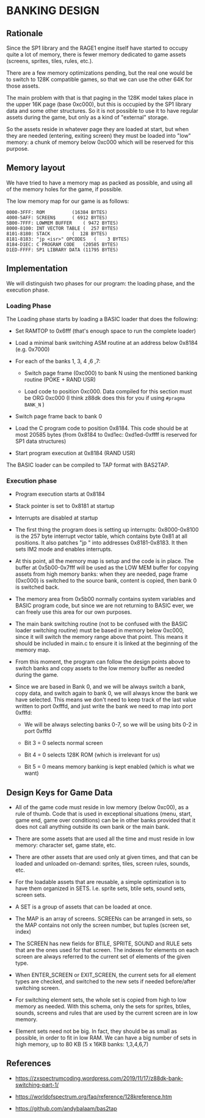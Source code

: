 # BANKING DESIGN

## Rationale

Since the SP1 library and the RAGE1 engine itself have started to occupy
quite a lot of memory, there is fewer memory dedicated to game assets
(screens, sprites, tiles, rules, etc.).

There are a few memory optimizations pending, but the real one would be to
switch to 128K compatible games, so that we can use the other 64K for those
assets.

The main problem with that is that paging in the 128K model takes place in
the upper 16K page (base 0xc000), but this is occupied by the SP1 library
data and some other structures. So it is not possible to use it to have
regular assets during the game, but only as a kind of "external" storage.

So the assets reside in whatever page they are loaded at start, but when
they are needed (entering, exiting screen) they must be loaded into "low"
memory: a chunk of memory below 0xc000 which will be reserved for this
purpose.

## Memory layout

We have tried to have a memory map as packed as possible, and using all of
the memory holes for the game, if possible.

The low memory map for our game is as follows:

```
0000-3FFF: ROM			(16384 BYTES)
4000-5AFF: SCREEN$		( 6912 BYTES)
5B00-7FFF: LOWMEM BUFFER	( 9472 BYTES)
8000-8100: INT VECTOR TABLE	(  257 BYTES)
8101-8180: STACK		(  128 BYTES)
8181-8183: "jp <isr>" OPCODES	(    3 BYTES)
8184-D1EC: C PROGRAM CODE	(20585 BYTES)
D1ED-FFFF: SP1 LIBRARY DATA	(11795 BYTES)
```

## Implementation

We will distinguish two phases for our program: the loading phase, and
the execution phase.

### Loading Phase

The Loading phase starts by loading a BASIC loader that does the following:

- Set RAMTOP to 0x6fff (that's enough space to run the complete loader)

- Load a minimal bank switching ASM routine at an address below 0x8184 (e.g. 
  0x7000)

- For each of the banks 1, 3, 4 ,6 ,7:

  - Switch page frame (0xc000) to bank N using the mentioned banking
    routine (POKE + RAND USR)

  - Load code to position 0xc000.  Data compiled for this section must be
    ORG 0xc000 (I think z88dk does this for you if using `#pragma BANK_N` )

- Switch page frame back to bank 0

- Load the C program code to position 0x8184. This code should be at most
  20585 bytes (from 0x8184 to 0xd1ec: 0xd1ed-0xffff is reserved for SP1
  data structures)

- Start program execution at 0x8184 (RAND USR)

The BASIC loader can be compiled to TAP format with BAS2TAP.

### Execution phase

- Program execution starts at 0x8184

- Stack pointer is set to 0x8181 at startup

- Interrupts are disabled at startup

- The first thing the program does is setting up interrupts: 0x8000-0x8100
  is the 257 byte interrupt vector table, which contains byte 0x81 at all
  positions. It also patches "jp <isr>" into addresses 0x8181-0x8183. It
  then sets IM2 mode and enables interrupts.

- At this point, all the memory map is setup and the code is in place.  The
  buffer at 0x5b00-0x7fff will be used as the LOW MEM buffer for copying
  assets from high memory banks: when they are needed, page frame (0xc000)
  is switched to the source bank, content is copied, then bank 0 is switched
  back.

- The memory area from 0x5b00 normally contains system variables and BASIC
  program code, but since we are not returning to BASIC ever, we can freely
  use this area for our own purposes.

- The main bank switching routine (not to be confused with the BASIC loader
  switching routine) must be based in memory below 0xc000, since it will
  switch the memory range above that point.  This means it should be
  included in main.c to ensure it is linked at the beginning of the memory
  map.

- From this moment, the program can follow the design points above to switch
  banks and copy assets to the low memory buffer as needed during the game.

- Since we are based in Bank 0, and we will be always switch a bank, copy
  data, and switch again to bank 0, we will always know the bank we have
  selected.  This means we don't need to keep track of the last value
  written to port 0xfffd, and just write the bank we need to map into port
  0xfffd:

  - We will be always selecting banks 0-7, so we will be using bits 0-2 in
    port 0xfffd

  - Bit 3 = 0 selects normal screen

  - Bit 4 = 0 selects 128K ROM (which is irrelevant for us)

  - Bit 5 = 0 means memory banking is kept enabled (which is what we want)

## Design Keys for Game Data

- All of the game code must reside in low memory (below 0xc00), as a rule of
  thumb. Code that is used in exceptional situations (menu, start, game end,
  game over conditions) can be in other banks provided that it does not call
  anything outside its own bank or the main bank.

- There are some assets that are used all the time and must reside in low
  memory: character set, game state, etc.

- There are other assets that are used only at given times, and that can be
  loaded and unloaded on-demand: sprites, tiles, screen rules, sounds, etc.

- For the loadable assets that are reusable, a simple optimization is to
  have them organized in SETS.  I.e.  sprite sets, btile sets, sound
  sets, screen sets.

- A SET is a group of assets that can be loaded at once.

- The MAP is an array of screens.  SCREENs can be arranged in sets, so the
  MAP contains not only the screen number, but tuples (screen set, index)

- The SCREEN has new fields for BTILE, SPRITE, SOUND and RULE sets that are
  the ones used for that screen.  The indexes for elements on each screen
  are always referred to the current set of elements of the given type.

- When ENTER_SCREEN or EXIT_SCREEN, the current sets for all element types
  are checked, and switched to the new sets if needed before/after
  switching screen.

- For switching element sets, the whole set is copied from high to low
  memory as needed.  With this schema, only the sets for sprites, btiles,
  sounds, screens and rules that are used by the current screen are in low
  memory.

- Element sets need not be big.  In fact, they should be as small as
  possible, in order to fit in low RAM.  We can have a big number of sets
  in high memory, up to 80 KB (5 x 16KB banks: 1,3,4,6,7)

## References

- https://zxspectrumcoding.wordpress.com/2019/11/17/z88dk-bank-switching-part-1/

- https://worldofspectrum.org/faq/reference/128kreference.htm

- https://github.com/andybalaam/bas2tap
 